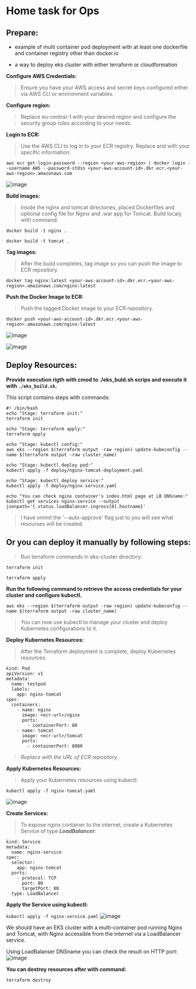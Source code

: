 # Home task for Ops

## Prepare:

 - example of multi container pod deployment with at least one dockerfile and container registry other than docker.io 

 - a way to deploy eks cluster with either terraform or cloudformation


**Configure AWS Credentials:**

> Ensure you have your AWS access and secret keys configured either via AWS CLI or environment variables.


**Configure region:**

> Replace eu-central-1 with your desired region and configure the security group rules according to your needs.

**Login to ECR:**

> Use the AWS CLI to log in to your ECR registry. Replace <your-aws-region> and <your-aws-account-id> with your specific information:

`aws ecr get-login-password --region <your-aws-region> | docker login --username AWS --password-stdin <your-aws-account-id>.dkr.ecr.<your-aws-region>.amazonaws.com`


![image](https://github.com/Genrih17/eks-cluster/assets/84070046/d3f7369c-9b89-4443-87e8-158dc669a716)


**Build images:**

> Inside the nginx and tomcat directories, placed Dockerfiles and optional config file for Nginx and .war app for Tomcat. Build localy with command:

`docker build -t nginx .`

`docker build -t tomcat .`

**Tag images:**

> After the build completes, tag image so you can push the image to ECR repository.

`docker tag nginx:latest <your-aws-account-id>.dkr.ecr.<your-aws-region>.amazonaws.com/nginx:latest`

**Push the Docker Image to ECR:**

> Push the tagged Docker image to your ECR repository.

`docker push <your-aws-account-id>.dkr.ecr.<your-aws-region>.amazonaws.com/nginx:latest`

![image](https://github.com/Genrih17/eks-cluster/assets/84070046/6ad78a24-8851-440e-8ddb-16248523c81f)


![image](https://github.com/Genrih17/eks-cluster/assets/84070046/e7321be8-27fb-4926-8ef4-0b8df5a3ac65)

## Deploy Resources:

**Provide execution rigth with cmod to ./eks_buld.sh scrips and execute it with `./eks_build.sh`.**

This script contains steps with commands:

```
#! /bin/bash
echo "Stage: terraform init:"
terraform init

echo "Stage: terraform apply:"
terraform apply

echo "Stage: kubectl config:"
aws eks --region $(terraform output -raw region) update-kubeconfig --name $(terraform output -raw cluster_name)

echo "Stage: kubectl deploy pod:"
kubectl apply -f deploy/nginx-tomcat-deployment.yaml

echo "Stage: kubectl deploy service:"
kubectl apply -f deploy/nginx-service.yaml

echo "You can check nginx container's index.html page at LB DNSname:"
kubectl get services nginx-service --output jsonpath='{.status.loadBalancer.ingress[0].hostname}'
```

> I have ommit the '--auto-approve' flag just to you will see what resourses will be created.

## Or you can deploy it manually by following steps:


> Run terraform commands in eks-cluster directory:

`terraform init`

`terraform apply`


**Run the following command to retrieve the access credentials for your cluster and configure kubectl.**

 `aws eks --region $(terraform output -raw region) update-kubeconfig --name $(terraform output -raw cluster_name)`

> You can now use kubectl to manage your cluster and deploy Kubernetes configurations to it.



**Deploy Kubernetes Resources:**

> After the Terraform deployment is complete, deploy Kubernetes resources.
```
kind: Pod
apiVersion: v1
metadata:
  name: testpod
  labels:
    app: nginx-tomcat
spec:
  containers:
    - name: nginx
      image: <ecr-url>/nginx
      ports:
        - containerPort: 80
    - name: tomcat
      image: <ecr-url>/tomcat
      ports:
        - containerPort: 8080

```

> *Replace <ecr-url> with the URL of ECR repository.*



**Apply Kubernetes Resources:**

> Apply your Kubernetes resources using kubectl:

```kubectl apply -f nginx-tomcat.yaml```

![image](https://github.com/Genrih17/eks-cluster/assets/84070046/e66a5a82-3e06-4e21-ae5d-6cc4ac4c5ffe)

**Create Services:**

> To expose nginx container to the internet, create a Kubernetes Service of type ***LoadBalancer***:

```apiVersion: v1
kind: Service
metadata:
  name: nginx-service
spec:
  selector:
    app: nginx-tomcat
  ports:
    - protocol: TCP
      port: 80
      targetPort: 80
  type: LoadBalancer
```
**Apply the Service using kubectl:**

```kubectl apply -f nginx-service.yaml```
![image](https://github.com/Genrih17/eks-cluster/assets/84070046/d04d8d94-0b10-49de-9afc-2fea4a4b2dcf)

We should have an EKS cluster with a multi-container pod running Nginx and Tomcat, with Nginx accessible from the internet via a LoadBalancer service.

Using LoadBalanser DNSname you can check the result on HTTP port:
![image](https://github.com/Genrih17/eks-cluster/assets/84070046/dd1bf2c2-79e0-446e-a2e6-27c2a6ba90f3)


**You can destroy resources after with command:**


```terraform destroy```
